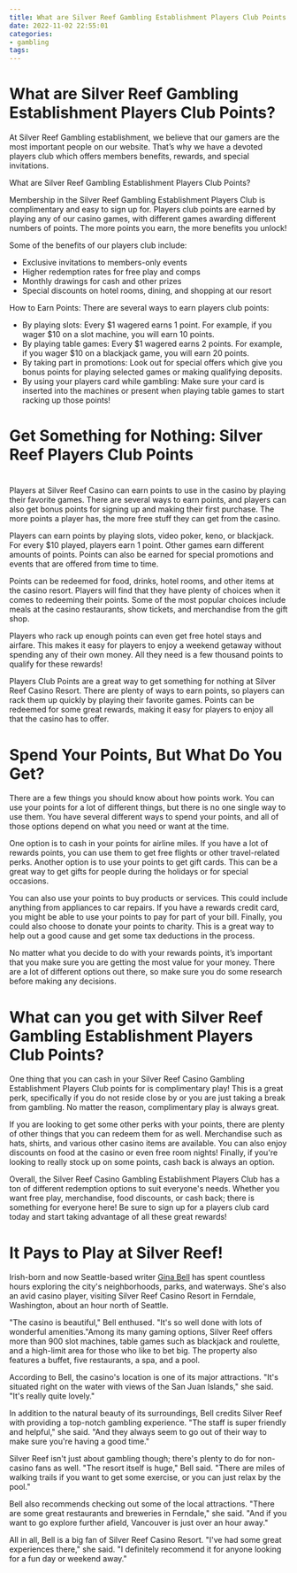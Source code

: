 ```yaml
---
title: What are Silver Reef Gambling Establishment Players Club Points
date: 2022-11-02 22:55:01
categories:
- gambling
tags:
---
```



#  What are Silver Reef Gambling Establishment Players Club Points?

At Silver Reef Gambling establishment, we believe that our gamers are the most important people on our website. That’s why we have a devoted players club which offers members benefits, rewards, and special invitations.

What are Silver Reef Gambling Establishment Players Club Points?

Membership in the Silver Reef Gambling Establishment Players Club is complimentary and easy to sign up for. Players club points are earned by playing any of our casino games, with different games awarding different numbers of points. The more points you earn, the more benefits you unlock!

Some of the benefits of our players club include:

- Exclusive invitations to members-only events
- Higher redemption rates for free play and comps
- Monthly drawings for cash and other prizes
- Special discounts on hotel rooms, dining, and shopping at our resort

How to Earn Points: There are several ways to earn players club points:


- By playing slots: Every $1 wagered earns 1 point. For example, if you wager $10 on a slot machine, you will earn 10 points.
- By playing table games: Every $1 wagered earns 2 points. For example, if you wager $10 on a blackjack game, you will earn 20 points. 
- By taking part in promotions: Look out for special offers which give you bonus points for playing selected games or making qualifying deposits. 
- By using your players card while gambling: Make sure your card is inserted into the machines or present when playing table games to start racking up those points!

#  Get Something for Nothing: Silver Reef Players Club Points

#

Players at Silver Reef Casino can earn points to use in the casino by playing their favorite games. There are several ways to earn points, and players can also get bonus points for signing up and making their first purchase. The more points a player has, the more free stuff they can get from the casino.

Players can earn points by playing slots, video poker, keno, or blackjack. For every $10 played, players earn 1 point. Other games earn different amounts of points. Points can also be earned for special promotions and events that are offered from time to time.

Points can be redeemed for food, drinks, hotel rooms, and other items at the casino resort. Players will find that they have plenty of choices when it comes to redeeming their points. Some of the most popular choices include meals at the casino restaurants, show tickets, and merchandise from the gift shop.

Players who rack up enough points can even get free hotel stays and airfare. This makes it easy for players to enjoy a weekend getaway without spending any of their own money. All they need is a few thousand points to qualify for these rewards!

Players Club Points are a great way to get something for nothing at Silver Reef Casino Resort. There are plenty of ways to earn points, so players can rack them up quickly by playing their favorite games. Points can be redeemed for some great rewards, making it easy for players to enjoy all that the casino has to offer.

#  Spend Your Points, But What Do You Get?

There are a few things you should know about how points work. You can use your points for a lot of different things, but there is no one single way to use them. You have several different ways to spend your points, and all of those options depend on what you need or want at the time.

One option is to cash in your points for airline miles. If you have a lot of rewards points, you can use them to get free flights or other travel-related perks. Another option is to use your points to get gift cards. This can be a great way to get gifts for people during the holidays or for special occasions.

You can also use your points to buy products or services. This could include anything from appliances to car repairs. If you have a rewards credit card, you might be able to use your points to pay for part of your bill. Finally, you could also choose to donate your points to charity. This is a great way to help out a good cause and get some tax deductions in the process.

No matter what you decide to do with your rewards points, it’s important that you make sure you are getting the most value for your money. There are a lot of different options out there, so make sure you do some research before making any decisions.

#  What can you get with Silver Reef Gambling Establishment Players Club Points?

One thing that you can cash in your Silver Reef Casino Gambling Establishment Players Club points for is complimentary play! This is a great perk, specifically if you do not reside close by or you are just taking a break from gambling. No matter the reason, complimentary play is always great.

If you are looking to get some other perks with your points, there are plenty of other things that you can redeem them for as well. Merchandise such as hats, shirts, and various other casino items are available. You can also enjoy discounts on food at the casino or even free room nights! Finally, if you're looking to really stock up on some points, cash back is always an option.

Overall, the Silver Reef Casino Gambling Establishment Players Club has a ton of different redemption options to suit everyone's needs. Whether you want free play, merchandise, food discounts, or cash back; there is something for everyone here! Be sure to sign up for a players club card today and start taking advantage of all these great rewards!

#  It Pays to Play at Silver Reef!

Irish-born and now Seattle-based writer [Gina Bell](https://ginabell.com/) has spent countless hours exploring the city's neighborhoods, parks, and waterways. She's also an avid casino player, visiting Silver Reef Casino Resort in Ferndale, Washington, about an hour north of Seattle.

"The casino is beautiful," Bell enthused. "It's so well done with lots of wonderful amenities."Among its many gaming options, Silver Reef offers more than 900 slot machines, table games such as blackjack and roulette, and a high-limit area for those who like to bet big. The property also features a buffet, five restaurants, a spa, and a pool.

According to Bell, the casino's location is one of its major attractions. "It's situated right on the water with views of the San Juan Islands," she said. "It's really quite lovely."

In addition to the natural beauty of its surroundings, Bell credits Silver Reef with providing a top-notch gambling experience. "The staff is super friendly and helpful," she said. "And they always seem to go out of their way to make sure you're having a good time."

Silver Reef isn't just about gambling though; there's plenty to do for non-casino fans as well. "The resort itself is huge," Bell said. "There are miles of walking trails if you want to get some exercise, or you can just relax by the pool."

Bell also recommends checking out some of the local attractions. "There are some great restaurants and breweries in Ferndale," she said. "And if you want to go explore further afield, Vancouver is just over an hour away."

All in all, Bell is a big fan of Silver Reef Casino Resort. "I've had some great experiences there," she said. "I definitely recommend it for anyone looking for a fun day or weekend away."